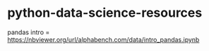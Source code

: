 # python-data-science-resources
pandas intro = https://nbviewer.org/url/alphabench.com/data/intro_pandas.ipynb 

